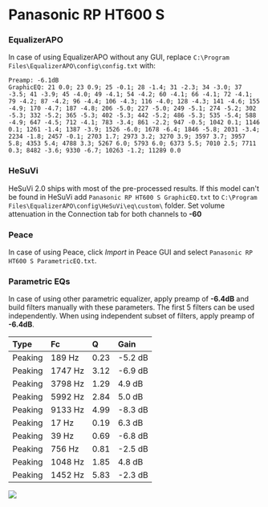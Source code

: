 # Panasonic RP HT600 S

### EqualizerAPO
In case of using EqualizerAPO without any GUI, replace `C:\Program Files\EqualizerAPO\config\config.txt`
with:
```
Preamp: -6.1dB
GraphicEQ: 21 0.0; 23 0.9; 25 -0.1; 28 -1.4; 31 -2.3; 34 -3.0; 37 -3.5; 41 -3.9; 45 -4.0; 49 -4.1; 54 -4.2; 60 -4.1; 66 -4.1; 72 -4.1; 79 -4.2; 87 -4.2; 96 -4.4; 106 -4.3; 116 -4.0; 128 -4.3; 141 -4.6; 155 -4.9; 170 -4.7; 187 -4.8; 206 -5.0; 227 -5.0; 249 -5.1; 274 -5.2; 302 -5.3; 332 -5.2; 365 -5.3; 402 -5.3; 442 -5.2; 486 -5.3; 535 -5.4; 588 -4.9; 647 -4.5; 712 -4.1; 783 -3.4; 861 -2.2; 947 -0.5; 1042 0.1; 1146 0.1; 1261 -1.4; 1387 -3.9; 1526 -6.0; 1678 -6.4; 1846 -5.8; 2031 -3.4; 2234 -1.8; 2457 -0.1; 2703 1.7; 2973 3.2; 3270 3.9; 3597 3.7; 3957 5.8; 4353 5.4; 4788 3.3; 5267 6.0; 5793 6.0; 6373 5.5; 7010 2.5; 7711 0.3; 8482 -3.6; 9330 -6.7; 10263 -1.2; 11289 0.0
```

### HeSuVi
HeSuVi 2.0 ships with most of the pre-processed results. If this model can't be found in HeSuVi add
`Panasonic RP HT600 S GraphicEQ.txt` to `C:\Program Files\EqualizerAPO\config\HeSuVi\eq\custom\` folder.
Set volume attenuation in the Connection tab for both channels to **-60**

### Peace
In case of using Peace, click *Import* in Peace GUI and select `Panasonic RP HT600 S ParametricEQ.txt`.

### Parametric EQs
In case of using other parametric equalizer, apply preamp of **-6.4dB** and build filters manually
with these parameters. The first 5 filters can be used independently.
When using independent subset of filters, apply preamp of **-6.4dB**.

| Type    | Fc      |    Q | Gain    |
|:--------|:--------|:-----|:--------|
| Peaking | 189 Hz  | 0.23 | -5.2 dB |
| Peaking | 1747 Hz | 3.12 | -6.9 dB |
| Peaking | 3798 Hz | 1.29 | 4.9 dB  |
| Peaking | 5992 Hz | 2.84 | 5.0 dB  |
| Peaking | 9133 Hz | 4.99 | -8.3 dB |
| Peaking | 17 Hz   | 0.19 | 6.3 dB  |
| Peaking | 39 Hz   | 0.69 | -6.8 dB |
| Peaking | 756 Hz  | 0.81 | -2.5 dB |
| Peaking | 1048 Hz | 1.85 | 4.8 dB  |
| Peaking | 1452 Hz | 5.83 | -2.3 dB |

![](https://raw.githubusercontent.com/jaakkopasanen/AutoEq/master/results/innerfidelity/sbaf-serious/Panasonic%20RP%20HT600%20S/Panasonic%20RP%20HT600%20S.png)